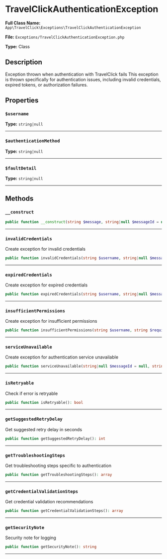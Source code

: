# TravelClickAuthenticationException

**Full Class Name:** `App\TravelClick\Exceptions\TravelClickAuthenticationException`

**File:** `Exceptions/TravelClickAuthenticationException.php`

**Type:** Class

## Description

Exception thrown when authentication with TravelClick fails
This exception is thrown specifically for authentication issues,
including invalid credentials, expired tokens, or authorization failures.

## Properties

### `$username`

**Type:** `string|null`

---

### `$authenticationMethod`

**Type:** `string|null`

---

### `$faultDetail`

**Type:** `string|null`

---

## Methods

### `__construct`

```php
public function __construct(string $message, string|null $messageId = null, string|null $username = null, string|null $authenticationMethod = 'WSSE', string|null $faultDetail = null, Throwable|null $previous = null)
```

---

### `invalidCredentials`

Create exception for invalid credentials

```php
public function invalidCredentials(string $username, string|null $messageId = null, string|null $details = null): self
```

---

### `expiredCredentials`

Create exception for expired credentials

```php
public function expiredCredentials(string $username, string|null $messageId = null): self
```

---

### `insufficientPermissions`

Create exception for insufficient permissions

```php
public function insufficientPermissions(string $username, string $requiredPermission, string|null $messageId = null): self
```

---

### `serviceUnavailable`

Create exception for authentication service unavailable

```php
public function serviceUnavailable(string|null $messageId = null, string|null $details = null): self
```

---

### `isRetryable`

Check if error is retryable

```php
public function isRetryable(): bool
```

---

### `getSuggestedRetryDelay`

Get suggested retry delay in seconds

```php
public function getSuggestedRetryDelay(): int
```

---

### `getTroubleshootingSteps`

Get troubleshooting steps specific to authentication

```php
public function getTroubleshootingSteps(): array
```

---

### `getCredentialValidationSteps`

Get credential validation recommendations

```php
public function getCredentialValidationSteps(): array
```

---

### `getSecurityNote`

Security note for logging

```php
public function getSecurityNote(): string
```

---

